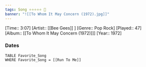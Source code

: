 ```yaml
---
tags: Song ⭐⭐⭐⭐⭐ 💛
banner: "![[To Whom It May Concern (1972).jpg]]"
---
```

[Time:: 3:07]
[Artist:: [[Bee Gees]] ]
[Genre:: Pop Rock]
[Played:: 47]
[Album:: [[To Whom It May Concern (1972)]]]
[Year:: 1972]
### Dates
````dataview
TABLE Favorite_Song
WHERE Favorite_Song = [[Run To Me]]
````